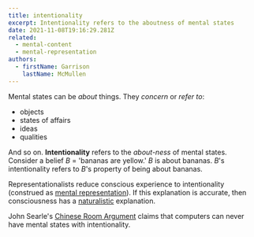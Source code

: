 ```yaml
---
title: intentionality
excerpt: Intentionality refers to the aboutness of mental states
date: 2021-11-08T19:16:29.281Z
related:
  - mental-content
  - mental-representation
authors:
  - firstName: Garrison
    lastName: McMullen
---
```

Mental states can be *about* things. They *concern* or *refer to*:

* objects
* states of affairs
* ideas
* qualities

And so on. **Intentionality** refers to the *about-ness* of mental states. Consider a belief *B* = 'bananas are yellow.' *B* is about bananas. *B*'s intentionality refers to *B*'s property of being about bananas.

Representationalists reduce conscious experience to intentionality (construed as [mental representation](/posts/mental-representation/)). If this explanation is accurate, then consciousness has a [naturalistic](https://plato.stanford.edu/entries/naturalism/) explanation.

John Searle's [Chinese Room Argument](https://plato.stanford.edu/entries/chinese-room/#Inte) claims that computers can never have mental states with intentionality.